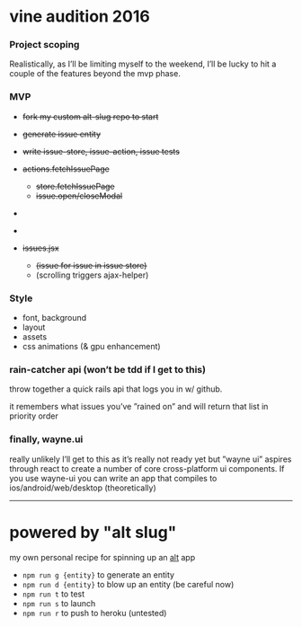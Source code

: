 # vine audition 2016

### Project scoping

Realistically, as I’ll be limiting myself to the weekend, I’ll be lucky to hit a couple of the features beyond the mvp phase.

### MVP

* ~~fork my custom alt-slug repo to start~~
* ~~generate issue entity~~
* ~~write issue-store, issue-action, issue tests~~
* ~~actions.fetchIssuePage~~
  * ~~store.fetchIssuePage~~
  * ~~issue.open/closeModal~~

* ~~~write issue entity~~~

* ~~~write tests for ajax-helper~~~

* ~~issues.jsx~~
  * ~~(issue for issue in issue store)~~
  * (scrolling triggers ajax-helper)

### Style
  * font, background
  * layout
  * assets
  * css animations (& gpu enhancement)

### rain-catcher api (won’t be tdd if I get to this)

throw together a quick rails api that logs you in w/ github.

it remembers what issues you’ve ”rained on” and will return that list in priority order

### finally, wayne.ui

really unlikely I’ll get to this as it’s really not ready yet but ”wayne ui” aspires through react to create a number of core cross-platform ui components. If you use wayne-ui you can write an app that compiles to ios/android/web/desktop (theoretically)

<hr>

# powered by "alt slug"

my own personal recipe for spinning up an [alt](http://alt.js.org) app

* <code>npm run g {entity}</code> to generate an entity
* <code>npm run d {entity}</code> to blow up an entity (be careful now)
* <code>npm run t</code> to test
* <code>npm run s</code> to launch
* <code>npm run r</code> to push to heroku (untested)
